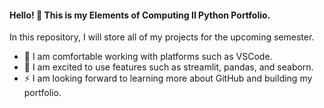 #### Hello! 👋 This is my **Elements of Computing II Python Portfolio**.

In this repository, I will store all of my projects for the upcoming semester. 

- 💬 I am comfortable working with platforms such as VSCode.
- 🔭 I am  excited to use features such as streamlit, pandas, and seaborn.
- ⚡ I am looking forward to learning more about GitHub and building my portfolio.
